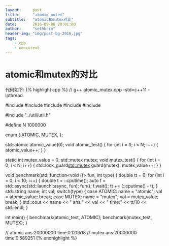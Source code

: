 ```yaml
---
layout:     post
title:      "atomic mutex"
subtitle:   "atomic和mutex对比"
date:       2016-09-06 20:01:00
author:     "sethbrin"
header-img: "img/post-bg-2016.jpg"
tags:
    - cpp
    - concurent
---
```


# atomic和mutex的对比
代码如下:
{% highlight cpp %}
// g++ atomic_mutex.cpp -std=c++11 -lpthread

#include <atomic>
#include <future>
#include <thread>
#include <iostream>
#include <mutex>

#include "../util/util.h"

#define N 1000000

enum {
  ATOMIC,
  MUTEX,
};

std::atomic<long long> atomic_value(0);
void atomic_test() {
  for (int i = 0; i < N; i++) {
    atomic_value++;
  }
}

static int mutex_value = 0;
std::mutex mutex;
void mutex_test() {
  for (int i = 0; i < N; i++) {
    std::lock_guard<std::mutex> guard(mutex);
    mutex_value++;
  }
}

void benchmark(std::function<void ()> fun, int type) {
  double tt = 0;
  for (int i = 0; i < 10; i++) {
    double t = ::cputime();
    auto f = std::async(std::launch::async, fun);
    fun();
    f.wait();
    tt += (::cputime() - t);
  }
  std::string name;
  int val;
  switch(type) {
  case ATOMIC:
    name = "atomic";
    val = atomic_value;
    break;
  case MUTEX:
    name = "mutex";
    val = mutex_value;
    break;
  }
  std::cout << name << " ans:" << val << "  time:" << tt/10 << std::endl;
}

int main() {
  benchmark(atomic_test, ATOMIC);
  benchmark(mutex_test, MUTEX);
}

// atomic ans:20000000  time:0.120518
// mutex ans:20000000  time:0.589251
{% endhighlight %}
